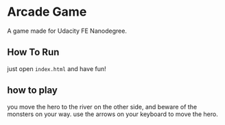 # Arcade Game

A game made for Udacity FE Nanodegree.

## How To Run
just open `index.html` and have fun!

## how to play
you move the hero to the river on the other side, and beware of the monsters on your way.
use the arrows on your keyboard to move the hero.